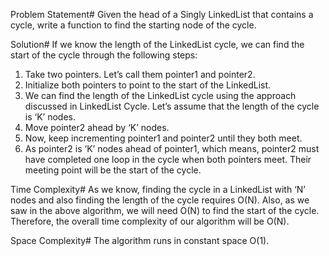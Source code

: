 Problem Statement#
Given the head of a Singly LinkedList that contains a cycle, write a function to find the starting node of the cycle.

Solution#
If we know the length of the LinkedList cycle, 
we can find the start of the cycle through the following steps:

1. Take two pointers. Let’s call them pointer1 and pointer2.
2. Initialize both pointers to point to the start of the LinkedList.
3. We can find the length of the LinkedList cycle using the approach discussed in LinkedList Cycle. 
Let’s assume that the length of the cycle is ‘K’ nodes.
4. Move pointer2 ahead by ‘K’ nodes.
5. Now, keep incrementing pointer1 and pointer2 until they both meet.
6. As pointer2 is ‘K’ nodes ahead of pointer1, 
which means, pointer2 must have completed one loop in the cycle when both pointers meet. 
Their meeting point will be the start of the cycle.

Time Complexity#
As we know, finding the cycle in a LinkedList with ‘N’ nodes and also finding the length of the cycle requires O(N). 
Also, as we saw in the above algorithm, we will need O(N) to find the start of the cycle. 
Therefore, the overall time complexity of our algorithm will be O(N).

Space Complexity#
The algorithm runs in constant space O(1).